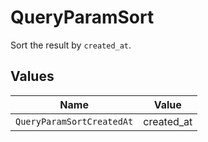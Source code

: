 # QueryParamSort

Sort the result by `created_at`.


## Values

| Name                      | Value                     |
| ------------------------- | ------------------------- |
| `QueryParamSortCreatedAt` | created_at                |